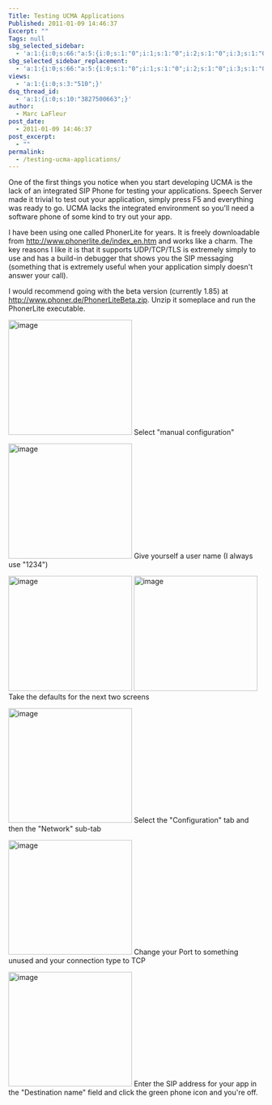 ```yaml
---
Title: Testing UCMA Applications
Published: 2011-01-09 14:46:37
Excerpt: ""
Tags: null
sbg_selected_sidebar:
  - 'a:1:{i:0;s:66:"a:5:{i:0;s:1:"0";i:1;s:1:"0";i:2;s:1:"0";i:3;s:1:"0";i:4;s:1:"0";}";}'
sbg_selected_sidebar_replacement:
  - 'a:1:{i:0;s:66:"a:5:{i:0;s:1:"0";i:1;s:1:"0";i:2;s:1:"0";i:3;s:1:"0";i:4;s:1:"0";}";}'
views:
  - 'a:1:{i:0;s:3:"510";}'
dsq_thread_id:
  - 'a:1:{i:0;s:10:"3827500663";}'
author:
  - Marc LaFleur
post_date:
  - 2011-01-09 14:46:37
post_excerpt:
  - ""
permalink:
  - /testing-ucma-applications/
---
```

One of the first things you notice when you start developing UCMA is the lack of an integrated SIP Phone for testing your applications. Speech Server made it trivial to test out your application, simply press F5 and everything was ready to go. UCMA lacks the integrated environment so you'll need a software phone of some kind to try out your app.

I have been using one called PhonerLite for years. It is freely downloadable from <a title="http://www.phonerlite.de/index_en.htm" href="http://www.phonerlite.de/index_en.htm">http://www.phonerlite.de/index_en.htm</a> and works like a charm. The key reasons I like it is that it supports UDP/TCP/TLS is extremely simply to use and has a build-in debugger that shows you the SIP messaging (something that is extremely useful when your application simply doesn't answer your call).

I would recommend going with the beta version (currently 1.85) at <a title="http://www.phoner.de/PhonerLiteBeta.zip" href="http://www.phoner.de/PhonerLiteBeta.zip">http://www.phoner.de/PhonerLiteBeta.zip</a>. Unzip it someplace and run the PhonerLite executable.

<a href="http://gotspeech.net/blogs/speakingfromtheedge/image_4F134C1B.png"><img style="background-image: none; margin: 0px; padding-left: 0px; padding-right: 0px; display: inline; padding-top: 0px; border-width: 0px;" title="image" src="http://gotspeech.net/blogs/speakingfromtheedge/image_thumb_41CCC308.png" border="0" alt="image" width="244" height="227" /></a>
Select "manual configuration"

<a href="http://gotspeech.net/blogs/speakingfromtheedge/image_603703F1.png"><img style="background-image: none; margin: 0px; padding-left: 0px; padding-right: 0px; display: inline; padding-top: 0px; border-width: 0px;" title="image" src="http://gotspeech.net/blogs/speakingfromtheedge/image_thumb_69AFC267.png" border="0" alt="image" width="244" height="227" /></a>
Give yourself a user name (I always use "1234")

<a href="http://gotspeech.net/blogs/speakingfromtheedge/image_56FAC8B0.png"><img style="background-image: none; margin: 0px; padding-left: 0px; padding-right: 0px; display: inline; padding-top: 0px; border-width: 0px;" title="image" src="http://gotspeech.net/blogs/speakingfromtheedge/image_thumb_54DDC9E7.png" border="0" alt="image" width="244" height="227" /></a>
<a href="http://gotspeech.net/blogs/speakingfromtheedge/image_4C79F490.png"><img style="background-image: none; margin: 0px; padding-left: 0px; padding-right: 0px; display: inline; padding-top: 0px; border-width: 0px;" title="image" src="http://gotspeech.net/blogs/speakingfromtheedge/image_thumb_5C398994.png" border="0" alt="image" width="244" height="227" /></a>
Take the defaults for the next two screens

<a href="http://gotspeech.net/blogs/speakingfromtheedge/image_2F4426B9.png"><img style="background-image: none; margin: 0px; padding-left: 0px; padding-right: 0px; display: inline; padding-top: 0px; border-width: 0px;" title="image" src="http://gotspeech.net/blogs/speakingfromtheedge/image_thumb_2D2727F0.png" border="0" alt="image" width="244" height="226" /></a>
Select the "Configuration" tab and then the "Network" sub-tab

<a href="http://gotspeech.net/blogs/speakingfromtheedge/image_64210629.png"><img style="background-image: none; margin: 0px; padding-left: 0px; padding-right: 0px; display: inline; padding-top: 0px; border-width: 0px;" title="image" src="http://gotspeech.net/blogs/speakingfromtheedge/image_thumb_372BA34E.png" border="0" alt="image" width="244" height="226" /></a>
Change your Port to something unused and your connection type to TCP

<a href="http://gotspeech.net/blogs/speakingfromtheedge/image_47C39E3C.png"><img style="background-image: none; margin: 0px; padding-left: 0px; padding-right: 0px; display: inline; padding-top: 0px; border-width: 0px;" title="image" src="http://gotspeech.net/blogs/speakingfromtheedge/image_thumb_78E2D8DC.png" border="0" alt="image" width="244" height="226" /></a>
Enter the SIP address for your app in the "Destination name" field and click the green phone icon and you're off.

<img src="http://gotspeech.net/aggbug.aspx?PostID=11182" alt="" width="1" height="1" />
